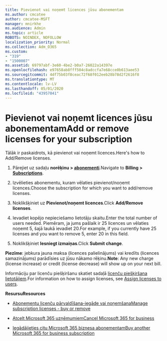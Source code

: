 ```yaml
---
title: Pievienot vai noņemt licences jūsu abonementam
ms.author: cmcatee
author: cmcatee-MSFT
manager: mnirkhe
ms.audience: Admin
ms.topic: article
ROBOTS: NOINDEX, NOFOLLOW
localization_priority: Normal
ms.collection: Adm_O365
ms.custom:
- "319"
- "1500007"
ms.assetid: 69797abf-3e60-4be2-b0a7-26022a14397e
ms.openlocfilehash: e97658ab8fff504c8adccfa7e68cce0b613aee53
ms.sourcegitcommit: 4df75b03f8ceac72f68f012eeb28b78d2f2616f8
ms.translationtype: MT
ms.contentlocale: lv-LV
ms.lasthandoff: 05/01/2020
ms.locfileid: "43957841"
---
```

# <a name="add-or-remove-licenses-for-your-subscription"></a><span data-ttu-id="a7bdf-102">Pievienot vai noņemt licences jūsu abonementam</span><span class="sxs-lookup"><span data-stu-id="a7bdf-102">Add or remove licenses for your subscription</span></span>

<span data-ttu-id="a7bdf-103">Tālāk ir paskaidrots, kā pievienot vai noņemt licences.</span><span class="sxs-lookup"><span data-stu-id="a7bdf-103">Here's how to Add/Remove licenses.</span></span>
  
1. <span data-ttu-id="a7bdf-104">Pārejiet uz sadaļu **norēķinu > [abonementi](https://portal.office.com/adminportal/home#/subscriptions)**.</span><span class="sxs-lookup"><span data-stu-id="a7bdf-104">Navigate to **Billing > [Subscriptions](https://portal.office.com/adminportal/home#/subscriptions)**.</span></span>

2. <span data-ttu-id="a7bdf-105">Izvēlieties abonementu, kuram vēlaties pievienot/noņemt licences.</span><span class="sxs-lookup"><span data-stu-id="a7bdf-105">Choose the subscription for which you want to add/remove licenses.</span></span>

3. <span data-ttu-id="a7bdf-106">Noklikšķiniet uz **Pievienot/noņemt licences**.</span><span class="sxs-lookup"><span data-stu-id="a7bdf-106">Click **Add/Remove licenses**.</span></span>

4. <span data-ttu-id="a7bdf-107">Ievadiet kopējo nepieciešamo lietotāju skaitu.</span><span class="sxs-lookup"><span data-stu-id="a7bdf-107">Enter the total number of users needed.</span></span> <span data-ttu-id="a7bdf-108">Piemēram, ja jums pašlaik ir 25 licences un vēlaties noņemt 5, šajā laukā ievadiet 20.</span><span class="sxs-lookup"><span data-stu-id="a7bdf-108">For example, if you currently have 25 licenses and you want to remove 5, enter 20 in this field.</span></span>

5. <span data-ttu-id="a7bdf-109">Noklikšķiniet **Iesniegt izmaiņas**.</span><span class="sxs-lookup"><span data-stu-id="a7bdf-109">Click **Submit change**.</span></span>

<span data-ttu-id="a7bdf-110">**Piezīme**: jebkura jauna maksa (licences palielinājums) vai kredīts (licences samazinājums) parādīsies uz jūsu nākamo rēķinu.</span><span class="sxs-lookup"><span data-stu-id="a7bdf-110">**Note**: Any new charge (license increase) or credit (license decrease) will show up on your next bill.</span></span>

<span data-ttu-id="a7bdf-111">Informāciju par licenču piešķiršanu skatiet sadaļā [licenču piešķiršana lietotājiem](https://docs.microsoft.com/microsoft-365/admin/manage/assign-licenses-to-users).</span><span class="sxs-lookup"><span data-stu-id="a7bdf-111">For information on how to assign licenses, see [Assign licenses to users](https://docs.microsoft.com/microsoft-365/admin/manage/assign-licenses-to-users).</span></span>

 <span data-ttu-id="a7bdf-112">**Resursu**</span><span class="sxs-lookup"><span data-stu-id="a7bdf-112">**Resources**</span></span>
  
- [<span data-ttu-id="a7bdf-113">Abonementu licenču pārvaldīšana-iegāde vai noņemšana</span><span class="sxs-lookup"><span data-stu-id="a7bdf-113">Manage subscription licenses - buy or remove</span></span>](https://docs.microsoft.com/microsoft-365/commerce/licenses/buy-licenses)

- [<span data-ttu-id="a7bdf-114">Atcelt Microsoft 365 uzņēmumiem</span><span class="sxs-lookup"><span data-stu-id="a7bdf-114">Cancel Microsoft 365 for business</span></span>](https://support.office.com/article/Cancel-Office-365-for-business-b1bc0bef-4608-4601-813a-cdd9f746709a)

- [<span data-ttu-id="a7bdf-115">Iegādājieties citu Microsoft 365 biznesa abonementam</span><span class="sxs-lookup"><span data-stu-id="a7bdf-115">Buy another Microsoft 365 for business subscription</span></span>](https://support.office.com/article/Buy-another-Office-365-for-business-subscription-fab3b86c-3359-4042-8692-5d4dc7550b7c)
